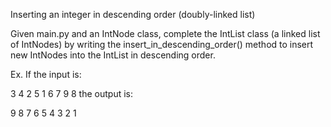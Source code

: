 Inserting an integer in descending order (doubly-linked list)


Given main.py and an IntNode class, complete the IntList class (a linked list of IntNodes) by writing the insert_in_descending_order() method to insert new IntNodes into the IntList in descending order.

Ex. If the input is:

3 4 2 5 1 6 7 9 8
the output is:

9 8 7 6 5 4 3 2 1
